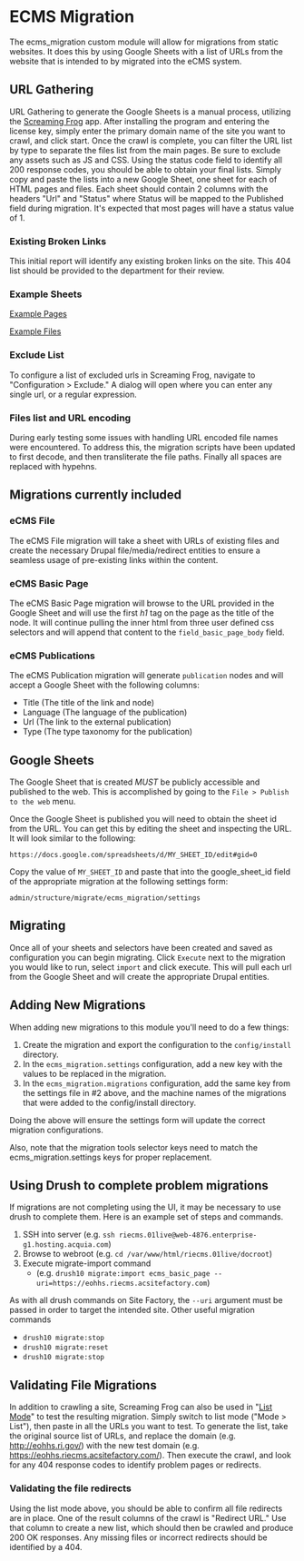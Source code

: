 # ECMS Migration

The ecms_migration custom module will allow for migrations from static websites.
It does this by using Google Sheets with a list of URLs from the website that
is intended to by migrated into the eCMS system.

## URL Gathering
URL Gathering to generate the Google Sheets is a manual process, utilizing the
[Screaming Frog] app. After installing the program and entering the license key,
simply enter the primary domain name of the site you want to crawl, and click
start. Once the crawl is complete, you can filter the URL list by type to
separate the files list from the main pages. Be sure to exclude any assets
such as JS and CSS. Using the status code field to identify all 200 response
codes, you should be able to obtain your final lists. Simply copy and paste
the lists into a new Google Sheet, one sheet for each of HTML pages and files.
Each sheet should contain 2 columns with the headers "Url" and "Status" where
Status will be mapped to the Published field during migration. It's expected
that most pages will have a status value of 1.

### Existing Broken Links
This initial report will identify any existing broken links on the site.
This 404 list should be provided to the department for their review.

### Example Sheets
[Example Pages]

[Example Files]


### Exclude List
To configure a list of excluded urls in Screaming Frog, navigate
to "Configuration > Exclude." A dialog will open where you can enter any
single url, or a regular expression.

### Files list and URL encoding
During early testing some issues with handling URL encoded file names were
encountered. To address this, the migration scripts have been updated to
first decode, and then transliterate the file paths. Finally all spaces
are replaced with hypehns.


## Migrations currently included
### eCMS File
The eCMS File migration will take a sheet with URLs of existing files and create
the necessary Drupal file/media/redirect entities to ensure a seamless usage of
pre-existing links within the content.

### eCMS Basic Page
The eCMS Basic Page migration will browse to the URL provided in the Google Sheet
and will use the first _h1_ tag on the page as the title of the node. It will
continue pulling the inner html from three user defined css selectors
and will append that content to the `field_basic_page_body` field.

### eCMS Publications
The eCMS Publication migration will generate `publication` nodes and will accept
a Google Sheet with the following columns:
- Title (The title of the link and node)
- Language (The language of the publication)
- Url (The link to the external publication)
- Type (The type taxonomy for the publication)

## Google Sheets
The Google Sheet that is created _MUST_ be publicly accessible and published to
the web. This is accomplished by going to the `File > Publish to the web` menu.

Once the Google Sheet is published you will need to obtain the sheet id from the
URL. You can get this by editing the sheet and inspecting the URL. It will look
similar to the following:

`https://docs.google.com/spreadsheets/d/MY_SHEET_ID/edit#gid=0`

Copy the value of `MY_SHEET_ID` and paste that into the google_sheet_id field
of the appropriate migration at the following settings form:

`admin/structure/migrate/ecms_migration/settings`

## Migrating
Once all of your sheets and selectors have been created and saved as configuration
you can begin migrating. Click `Execute` next to the migration you would like
to run, select `import` and click execute. This will pull each url from
the Google Sheet and will create the appropriate Drupal entities.

## Adding New Migrations
When adding new migrations to this module you'll need to do a few things:

1. Create the migration and export the configuration to the `config/install` directory.
2. In the `ecms_migration.settings` configuration, add a new key with the values
   to be replaced in the migration.
3. In the `ecms_migration.migrations` configuration, add the same key from the
   settings file in #2 above, and the machine names of the migrations that were
   added to the config/install directory.

Doing the above will ensure the settings form will update the correct migration
configurations.

Also, note that the migration tools selector keys need to match the
ecms_migration.settings keys for proper replacement.

## Using Drush to complete problem migrations
If migrations are not completing using the UI, it may be necessary to
use drush to complete them. Here is an example set of steps and commands.
1. SSH into server (e.g. `ssh riecms.01live@web-4876.enterprise-g1.hosting.acquia.com`)
2. Browse to webroot (e.g. `cd /var/www/html/riecms.01live/docroot`)
3. Execute migrate-import command
   * (e.g. `drush10 migrate:import ecms_basic_page --uri=https://eohhs.riecms.acsitefactory.com`)

As with all drush commands on Site Factory, the `--uri` argument must be passed in
     order to target the intended site.
Other useful migration commands
* `drush10 migrate:stop`
* `drush10 migrate:reset`
* `drush10 migrate:stop`

## Validating File Migrations
In addition to crawling a site, Screaming Frog can also be used in "[List Mode]"
to test the resulting migration. Simply switch to list mode ("Mode > List"), then
paste in all the URLs you want to test. To generate the list,
take the original source list of URLs, and replace the domain (e.g. http://eohhs.ri.gov/)
with the new test domain (e.g. https://eohhs.riecms.acsitefactory.com/). Then
execute the crawl, and look for any 404 response codes to identify problem pages
or redirects.

### Validating the file redirects
Using the list mode above, you should be able to confirm all file redirects are
in place. One of the result columns of the crawl is "Redirect URL." Use that column
to create a new list, which should then be crawled and produce 200 OK responses.
Any missing files or incorrect redirects should be identified by a 404.


[Screaming Frog]: https://www.screamingfrog.co.uk/seo-spider/
[List Mode]: https://www.screamingfrog.co.uk/how-to-use-list-mode/
[Example Pages]: https://docs.google.com/spreadsheets/d/1ajAEB86ZbTt9NT4NPctFTMdU5DVIWYOWmp8SJDz3PHQ/edit#gid=0
[Example Files]: https://docs.google.com/spreadsheets/d/1jwD_m-HC3depOVZeALE9b6tunZCAtHJCfhwVv16UYiM/edit#gid=0
